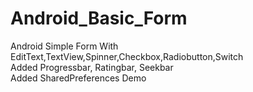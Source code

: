 # Android_Basic_Form
Android Simple Form
With EditText,TextView,Spinner,Checkbox,Radiobutton,Switch<br>
Added Progressbar, Ratingbar, Seekbar<br>
Added SharedPreferences Demo
